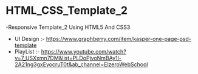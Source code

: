 # HTML_CSS_Template_2
-Responsive Template_2 Using HTML5 And CSS3
- UI Design :- https://www.graphberry.com/item/kasper-one-page-psd-template
- PlayList :- https://www.youtube.com/watch?v=7_USXxmn7DM&list=PLDoPjvoNmBAy1l-2A21ng3gxEyocruT0t&ab_channel=ElzeroWebSchool
